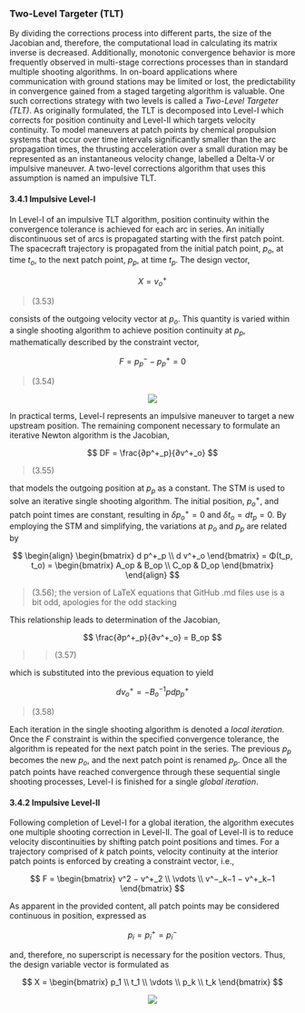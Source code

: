 ### Two-Level Targeter (TLT)

By dividing the corrections process into different parts, the size of the Jacobian and, therefore, the computational load in calculating its matrix inverse is decreased. Additionally, monotonic convergence behavior is more frequently observed in multi-stage corrections processes than in standard multiple shooting algorithms. In on-board applications where communication with ground stations may be limited or lost, the predictability in convergence gained from a staged targeting algorithm is valuable. One such corrections strategy with two levels is called a *Two-Level Targeter (TLT)*. As originally formulated, the TLT is decomposed into Level-I which corrects for position continuity and Level-II which targets velocity continuity. To model maneuvers at patch points by chemical propulsion systems that occur over time intervals significantly smaller than the arc propagation times, the thrusting acceleration over a small duration may be represented as an instantaneous velocity change, labelled a Delta-V or impulsive maneuver. A two-level corrections algorithm that uses this assumption is named an impulsive TLT.

#### 3.4.1 Impulsive Level-I

In Level-I of an impulsive TLT algorithm, position continuity within the convergence tolerance is achieved for each arc in series. An initially discontinuous set of arcs is propagated starting with the first patch point. The spacecraft trajectory is propagated from the initial patch point, $p_o$, at time $t_o$, to the next patch point, $p_p$, at time $t_p$. The design vector,

$$
X = v^+_o
$$

> (3.53)

consists of the outgoing velocity vector at $p_o$. This quantity is varied within a single shooting algorithm to achieve position continuity at $p_p$, mathematically described by the constraint vector,

$$
F = p^−_p - p^+_p = 0
$$

> (3.54)

<p align="center">
<img src="https://i.imgur.com/KL1Xp48.png">
</p>

In practical terms, Level-I represents an impulsive maneuver to target a new upstream position. The remaining component necessary to formulate an iterative Newton algorithm is the Jacobian,

$$
DF = \frac{∂p^+_p}{∂v^+_o}
$$

> (3.55)

that models the outgoing position at $p_p$ as a constant. The STM is used to solve an iterative single shooting algorithm. The initial position, $p^+_o$, and patch point times are constant, resulting in $\delta p^+_o = 0$ and $\delta t_o = dt_p = 0$. By employing the STM and simplifying, the variations at $p_o$ and $p_p$ are related by

$$
\begin{align}
\begin{bmatrix} d p^+_p \\ d v^+_o \end{bmatrix} = Φ(t_p, t_o) = \begin{bmatrix} A_op & B_op \\ C_op & D_op \end{bmatrix}
\end{align}
$$

> (3.56); the version of LaTeX equations that GitHub .md files use is a bit odd, apologies for the odd stacking

This relationship leads to determination of the Jacobian,

$$
\frac{∂p^+_p}{∂v^+_o} = B_op
$$

> > (3.57)

which is substituted into the previous equation to yield

$$
d v^+_o = −B^{−1}_op d p^+_p
$$

> (3.58)

Each iteration in the single shooting algorithm is denoted a *local iteration*. Once the $F$ constraint is within the specified convergence tolerance, the algorithm is repeated for the next patch point in the series. The previous $p_p$ becomes the new $p_o$, and the next patch point is renamed $p_p$. Once all the patch points have reached convergence through these sequential single shooting processes, Level-I is finished for a single *global iteration*.

#### 3.4.2 Impulsive Level-II

Following completion of Level-I for a global iteration, the algorithm executes one multiple shooting correction in Level-II. The goal of Level-II is to reduce velocity discontinuities by shifting patch point positions and times. For a trajectory comprised of $k$ patch points, velocity continuity at the interior patch points is enforced by creating a constraint vector, i.e.,

$$
F = \begin{bmatrix} v^2 − v^+_2 \\ \vdots \\ v^−_k−1 − v^+_k−1 \end{bmatrix}
$$

As apparent in the provided content, all patch points may be considered continuous in position, expressed as

$$
p_i = p^+_i = p^−_i
$$

and, therefore, no superscript is necessary for the position vectors. Thus, the design variable vector is formulated as

$$
X = \begin{bmatrix} p_1 \\ t_1 \\ \vdots \\ p_k \\ t_k \end{bmatrix}
$$

<p align="center">
<img src="https://imgur.com/NZFgrKC">
</p>
